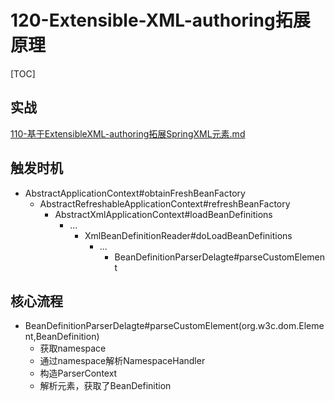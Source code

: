 # 120-Extensible-XML-authoring拓展原理

[TOC]

## 实战

 [110-基于ExtensibleXML-authoring拓展SpringXML元素.md](110-基于ExtensibleXML-authoring拓展SpringXML元素.md) 

## 触发时机

- AbstractApplicationContext#obtainFreshBeanFactory
  - AbstractRefreshableApplicationContext#refreshBeanFactory
    - AbstractXmlApplicationContext#loadBeanDefinitions
      - ...
        - XmlBeanDefinitionReader#doLoadBeanDefinitions
          - ...
            - BeanDefinitionParserDelagte#parseCustomElement

## 核心流程

- BeanDefinitionParserDelagte#parseCustomElement(org.w3c.dom.Element,BeanDefinition)
  - 获取namespace
  - 通过namespace解析NamespaceHandler
  - 构造ParserContext
  - 解析元素，获取了BeanDefinition

